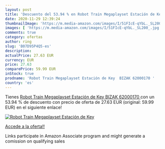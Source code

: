 ```yaml
---
layout: post
title: 'Descuento del 53.94 % en Robot Train Megaplayset Estación de Key '
date: 2020-11-29 12:39:24
thumbnailImage: 'https://m.media-amazon.com/images/I/51FIcE-qYbL._SL200_.jpg'
images: [ 'https://m.media-amazon.com/images/I/51FIcE-qYbL._SL200_.jpg' ]
comments: true
category: ofertas
author: ring
slug: 'B07D95P4Q5-es'
description:
actualPrice: 27.63 EUR
currency: EUR
price: 27.63
comparePrice: 59.99 EUR
inStock: true
prodname: 'Robot Train Megaplayset Estación de Key  BIZAK 62000170 '
country: 'es'
---
```


Tienes [Robot Train Megaplayset Estación de Key  BIZAK 62000170 ](https://www.amazon.es/dp/B07D95P4Q5/?tag=tolees-21) con un 53.94 % de descuento con precio de oferta de 27.63 EUR (original: 59.99 EUR) en el siguiente enlace!

[![Robot Train Megaplayset Estación de Key ](https://m.media-amazon.com/images/I/51FIcE-qYbL._SL200_.jpg)](https://www.amazon.es/dp/B07D95P4Q5/?tag=tolees-21)

[Accede a la oferta!!](https://www.amazon.es/dp/B07D95P4Q5/?tag=tolees-21)

Links participate in Amazon Associate program and might generate a comission on qualifying sales


